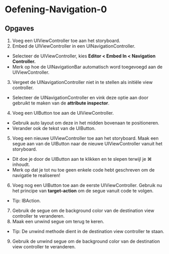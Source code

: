 # Oefening-Navigation-0
## Opgaves
1. Voeg een UIViewController toe aan het storyboard.
2. Embed de UIViewController in een UINavigationController.
  - Selecteer de UIViewController, kies **Editor < Embed In < Navigation Controller.**
  - Merk op hoe de UINavigationBar automatisch word toegevoegd aan de UIViewController.
3. Vergeet de UINavigationController niet in te stellen als initiële view controller.
  - Selecteer de UINavigationController en vink deze optie aan door gebruikt te maken van de **attribute inspector**.
4. Voeg een UIButton toe aan de UIViewController.
  - Gebruik auto layout om deze in het midden bovenaan te positioneren.
  - Verander ook de tekst van de UIButton.
5. Voeg een nieuwe UIViewController toe aan het storyboard. Maak een segue aan van de UIButton naar de nieuwe UIViewController vanuit het storyboard.
  - Dit doe je door de UIButton aan te klikken en te slepen terwijl je ⌘ inhoudt.
  - Merk op dat je tot nu toe geen enkele code hebt geschreven om de navigatie te realiseren!
6. Voeg nog een UIButton toe aan de eerste UIViewController. Gebruik nu het principe van **target-action** om de segue vanuit code te volgen.
  - Tip: IBAction.
7. Gebruik de segue om de background color van de destination view controller te veranderen.
8. Maak een unwind segue om terug te keren.
  - Tip: De unwind methode dient in de destination view controller te staan.
9. Gebruik de unwind segue om de background color van de destination view controller te veranderen.
